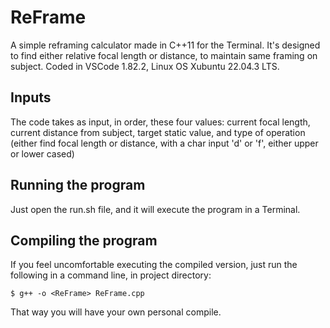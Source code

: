 # ReFrame
A simple reframing calculator made in C++11 for the Terminal. It's designed to find either relative focal length or distance, to maintain same framing on subject. Coded in VSCode 1.82.2, Linux OS Xubuntu 22.04.3 LTS.
## Inputs
The code takes as input, in order, these four values: current focal length, current distance from subject, target static value, and type of operation (either find focal length or distance, with a char input 'd' or 'f', either upper or lower cased)
## Running the program
Just open the run.sh file, and it will execute the program in a Terminal.
## Compiling the program
If you feel uncomfortable executing the compiled version, just run the following in a command line, in project directory:
```shell
$ g++ -o <ReFrame> ReFrame.cpp
```
That way you will have your own personal compile.
